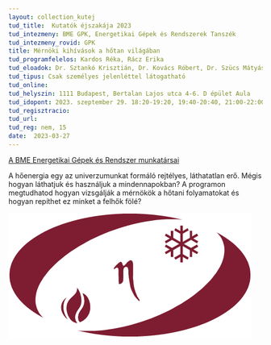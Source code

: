 ```yaml
---
layout: collection_kutej
tud_title:  Kutatók éjszakája 2023
tud_intezmeny: BME GPK, Energetikai Gépek és Rendszerek Tanszék
tud_intezmeny_rovid: GPK
title: Mérnöki kihívások a hőtan világában
tud_programfelelos: Kardos Réka, Rácz Erika
tud_eloadok: Dr. Sztankó Krisztián, Dr. Kovács Róbert, Dr. Szücs Mátyás, Dr. Csemány Dávid
tud_tipus: Csak személyes jelenléttel látogatható
tud_online: 
tud_helyszin: 1111 Budapest, Bertalan Lajos utca 4-6. D épület Aula
tud_idopont: 2023. szeptember 29. 18:20-19:20, 19:40-20:40, 21:00-22:00
tud_regisztracio: 
tud_url: 
tud_reg: nem, 15
date:  2023-03-27
---
```


[A BME Energetikai Gépek és Rendszer munkatársai](http://www.energia.bme.hu/munkatarsak/)


A hőenergia egy az univerzumunkat formáló rejtélyes, láthatatlan erő. Mégis hogyan láthatjuk és használjuk a mindennapokban? A programon megtudhatod hogyan vizsgálják a mérnökök a hőtani folyamatokat és hogyan repíthet ez minket a felhők fölé?

![Mérnöki kihívások a hőtan világában](images/energetika-bme.jpg)
